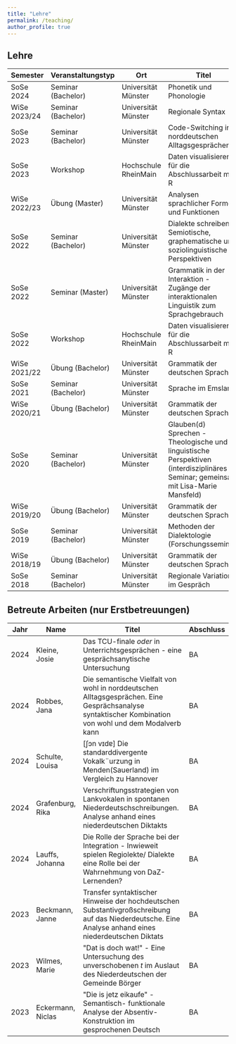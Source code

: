 ```yaml
---
title: "Lehre"
permalink: /teaching/
author_profile: true
---
```

## Lehre

| Semester  | Veranstaltungstyp   | Ort                 | Titel                           |
| --------- | ------------------- |-------------------- |-------------------------------- |
|SoSe 2024 | Seminar (Bachelor) | Universität Münster | Phonetik und Phonologie  |
|WiSe 2023/24 | Seminar (Bachelor) | Universität Münster | Regionale Syntax |
|SoSe 2023  | Seminar (Bachelor)  | Universität Münster | Code-Switching in norddeutschen Alltagsgesprächen |
|SoSe 2023| Workshop | Hochschule RheinMain  | Daten visualisieren für die Abschlussarbeit mit R|
|WiSe 2022/23 | Übung (Master) | Universität Münster | Analysen sprachlicher Formen und Funktionen  |
|SoSe 2022  | Seminar (Bachelor)  | Universität Münster | Dialekte schreiben - Semiotische, graphematische und soziolinguistische Perspektiven |
|SoSe 2022  | Seminar (Master)  | Universität Münster | Grammatik in der Interaktion - Zugänge der interaktionalen Linguistik zum Sprachgebrauch |
|SoSe 2022| Workshop | Hochschule RheinMain  | Daten visualisieren für die Abschlussarbeit mit R|
|WiSe 2021/22 | Übung (Bachelor) | Universität Münster | Grammatik der deutschen Sprache  |
|SoSe 2021  | Seminar (Bachelor)  | Universität Münster | Sprache im Emsland |
|WiSe 2020/21 | Übung (Bachelor) | Universität Münster | Grammatik der deutschen Sprache  |
|SoSe 2020  | Seminar (Bachelor)  | Universität Münster | Glauben(d) Sprechen - Theologische und linguistische Perspektiven (interdisziplinäres Seminar; gemeinsam mit Lisa-Marie Mansfeld) |
|WiSe 2019/20 | Übung (Bachelor) | Universität Münster | Grammatik der deutschen Sprache  |
|SoSe 2019  | Seminar (Bachelor)  | Universität Münster | Methoden der Dialektologie (Forschungsseminar) |
|WiSe 2018/19 | Übung (Bachelor) | Universität Münster | Grammatik der deutschen Sprache  |
|SoSe 2018  | Seminar (Bachelor)  | Universität Münster | Regionale Variation im Gespräch |

## Betreute Arbeiten (nur Erstbetreuungen)

| Jahr  | Name   | Titel                 | Abschluss |
| --------- | ------------------- |-------------------- |-------------------------------- |
|2024 | Kleine, Josie | Das TCU-finale _oder_ in Unterrichtsgesprächen - eine gesprächsanytische Untersuchung | BA |
|2024 | Robbes, Jana | Die semantische Vielfalt von wohl in norddeutschen Alltagsgesprächen. Eine Gesprächsanalyse syntaktischer Kombination von wohl und dem Modalverb kann | BA |
|2024 | Schulte, Louisa | [ʃɔn vɪdɐ] Die standarddivergente Vokalk¨urzung in Menden(Sauerland) im Vergleich zu Hannover | BA |
|2024 | Grafenburg, Rika | Verschriftungsstrategien von Lankvokalen in spontanen Niederdeutschschreibungen. Analyse anhand eines niederdeutschen Diktakts | BA |
|2024 | Lauffs, Johanna | Die Rolle der Sprache bei der Integration - Inwieweit spielen Regiolekte/ Dialekte eine Rolle bei der Wahrnehmung von DaZ-Lernenden? | BA |
|2023 | Beckmann, Janne | Transfer syntaktischer Hinweise der hochdeutschen Substantivgroßschreibung auf das Niederdeutsche. Eine Analyse anhand eines niederdeutschen Diktats | BA |
| 2023 | Wilmes, Marie | "Dat is doch wat!" - Eine Untersuchung des unverschobenen _t_ im Auslaut des Niederdeutschen der Gemeinde Börger| BA |
| 2023 | Eckermann, Niclas | "Die is jetz eikaufe" - Semantisch- funktionale Analyse der Absentiv-Konstruktion im gesprochenen Deutsch | BA |